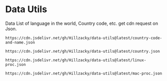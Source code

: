 # Data Utils
Data List of language in the world, Country code, etc. get cdn request on Json.

```
https://cdn.jsdelivr.net/gh/Hillzacky/data-utils@latest/country-code-and-name.json
```

```
https://cdn.jsdelivr.net/gh/Hillzacky/data-utils@latest/country.json
```

```
https://cdn.jsdelivr.net/gh/Hillzacky/data-utils@latest/linux-proc.json
```

```
https://cdn.jsdelivr.net/gh/Hillzacky/data-utils@latest/mac-proc.json
```
